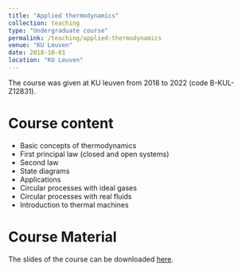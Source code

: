 ```yaml
---
title: "Applied thermodynamics"
collection: teaching
type: "Undergraduate course"
permalink: /teaching/applied-thermodynamics
venue: "KU Leuven"
date: 2018-10-01
location: "KU Leuven"
---
```


The course was given at KU leuven from 2018 to 2022 (code B-KUL-Z12831).

Course content
=======
- Basic concepts of thermodynamics
- First principal law (closed and open systems)
- Second law
- State diagrams
- Applications
- Circular processes with ideal gases
- Circular processes with real fluids
- Introduction to thermal machines

Course Material
=======
The slides of the course can be downloaded [here](http://labothap.squoilin.eu/courses/2020_thermo.zip).
